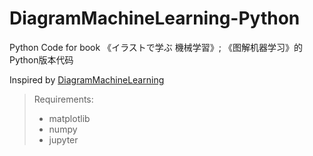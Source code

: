 # DiagramMachineLearning-Python
Python Code for book 《イラストで学ぶ 機械学習》; 《图解机器学习》的Python版本代码

Inspired by [DiagramMachineLearning](https://github.com/programming-book-practice/DiagramMachineLearning)

> Requirements:
> - matplotlib
> - numpy
> - jupyter
